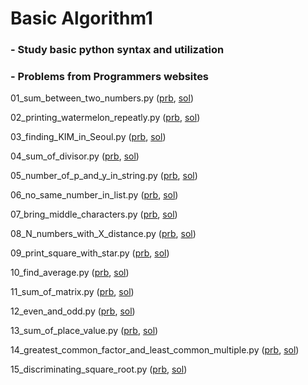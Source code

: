 # Basic Algorithm1  

### - Study basic python syntax and utilization  

### - Problems from Programmers websites

01_sum_between_two_numbers.py ([prb](https://programmers.co.kr/learn/courses/30/lessons/12912), [sol](./01_sum_between_two_numbers.py))

02_printing_watermelon_repeatly.py ([prb](https://programmers.co.kr/learn/courses/30/lessons/12922), [sol](./02_printing_watermelon_repeatly.py))

03_finding_KIM_in_Seoul.py ([prb](https://programmers.co.kr/learn/courses/30/lessons/12922), [sol](./03_finding_KIM_in_Seoul.py))

04_sum_of_divisor.py ([prb](https://programmers.co.kr/learn/courses/30/lessons/12928), [sol](./04_sum_of_divisor.py))

05_number_of_p_and_y_in_string.py ([prb](https://programmers.co.kr/learn/courses/30/lessons/12916), [sol](./05_number_of_p_and_y_in_string.py))

06_no_same_number_in_list.py ([prb](https://programmers.co.kr/learn/courses/30/lessons/12906), [sol](./06_no_same_number_in_list.py))

07_bring_middle_characters.py ([prb](https://programmers.co.kr/learn/courses/30/lessons/12903), [sol](07_bring_middle_characters.py))

08_N_numbers_with_X_distance.py ([prb](https://programmers.co.kr/learn/courses/30/lessons/12954#qna), [sol](08_N_numbers_with_X_distance.py))

09_print_square_with_star.py ([prb](https://programmers.co.kr/learn/courses/30/lessons/12969), [sol](./09_print_square_with_star.py))

10_find_average.py ([prb](https://programmers.co.kr/learn/courses/30/lessons/12944), [sol](./10_find_average.py))

11_sum_of_matrix.py ([prb](https://programmers.co.kr/learn/courses/30/lessons/12950), [sol](./11_sum_of_matrix.py))

12_even_and_odd.py ([prb](https://programmers.co.kr/learn/courses/30/lessons/12937), [sol](./12_even_and_odd.py))

13_sum_of_place_value.py ([prb](https://programmers.co.kr/learn/courses/30/lessons/12931), [sol](./13_sum_of_place_value.py))

14_greatest_common_factor_and_least_common_multiple.py ([prb](https://programmers.co.kr/learn/courses/30/lessons/12940), [sol](14_greatest_common_factor_and_least_common_multiple.py))

15_discriminating_square_root.py ([prb](https://programmers.co.kr/learn/courses/30/lessons/12934), [sol](./15_discriminating_square_root.py))
